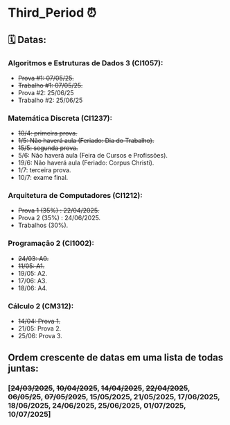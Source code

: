# Third_Period ⏰​

## ​🗓️​ Datas: ​

### Algoritmos e Estruturas de Dados 3 (CI1057):
- ~~Prova #1: 07/05/25.~~
- ~~Trabalho #1: 07/05/25.~~
- Prova #2: 25/06/25
- Trabalho #2: 25/06/25

### Matemática Discreta (CI1237):
- ~~10/4: primeira prova.~~
- ~~1/5: Não haverá aula (Feriado: Dia do Trabalho).~~ 
- ~~15/5: segunda prova.~~
- 5/6: Não haverá aula (Feira de Cursos e Profissões).
- 19/6: Não haverá aula (Feriado: Corpus Christi).
- 1/7: terceira prova.
- 10/7: exame final.

### Arquitetura de Computadores (CI1212):
- ~~Prova 1 (35%) : 22/04/2025.~~
- Prova 2 (35%) : 24/06/2025.
- Trabalhos (30%).

### Programação 2 (CI1002):
- ~~24/03: A0.~~
- ~~11/05: A1.~~
- 19/05: A2.
- 17/06: A3.
- 18/06: A4.

### Cálculo 2 (CM312):
- ~~14/04: Prova 1.~~
- 21/05: Prova 2.
- 25/06: Prova 3.

## Ordem crescente de datas em uma lista de todas juntas:

### [~~24/03/2025~~, ~~10/04/2025~~, ~~14/04/2025~~, ~~22/04/2025~~, ~~06/05/25~~, ~~07/05/2025~~, 15/05/2025, 21/05/2025, 17/06/2025, 18/06/2025, 24/06/2025, 25/06/2025, 01/07/2025, 10/07/2025]




